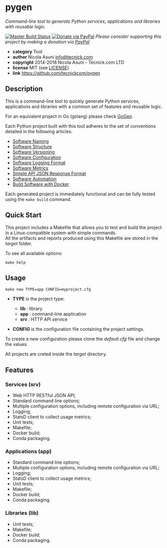 # pygen

*Command-line tool to generate Python services, applications and libraries with reusable logic.*

[![Master Build Status](https://secure.travis-ci.org/tecnickcom/pygen.png?branch=master)](https://travis-ci.org/tecnickcom/pygen?branch=master)
[![Donate via PayPal](https://img.shields.io/badge/donate-paypal-87ceeb.svg)](https://www.paypal.com/cgi-bin/webscr?cmd=_donations&currency_code=GBP&business=paypal@tecnick.com&item_name=donation%20for%20pygen%20project)
*Please consider supporting this project by making a donation via [PayPal](https://www.paypal.com/cgi-bin/webscr?cmd=_donations&currency_code=GBP&business=paypal@tecnick.com&item_name=donation%20for%20pygen%20project)*

* **category**    Tool
* **author**      Nicola Asuni <info@tecnick.com>
* **copyright**   2014-2018 Nicola Asuni - Tecnick.com LTD
* **license**     MIT (see [LICENSE](LICENSE))
* **link**        https://github.com/tecnickcom/pygen


## Description

This is a command-line tool to quickly generate Python services, applications and libraries with a common set of features and reusable logic.

For an equivalent project in Go (golang) please check [GoGen](https://github.com/tecnickcom/gogen).

Each Python project built with this tool adheres to the set of conventions detailed in the following articles:

* [Software Naming](https://technick.net/guides/software/software_naming)
* [Software Structure](https://technick.net/guides/software/software_structure)
* [Software Versioning](https://technick.net/guides/software/software_versioning)
* [Software Configuration](https://technick.net/guides/software/software_configuration)
* [Software Logging Format](https://technick.net/guides/software/software_logging_format)
* [Software Metrics](https://technick.net/guides/software/software_metrics)
* [Simple API JSON Response Format](https://technick.net/guides/software/software_json_api_format)
* [Software Automation](https://technick.net/guides/software/software_automation)
* [Build Software with Docker](https://technick.net/guides/software/software_docker_build)

Each generated project is immediately functional and can be fully tested using the ```make build``` command.


## Quick Start

This project includes a Makefile that allows you to test and build the project in a Linux-compatible system with simple commands.  
All the artifacts and reports produced using this Makefile are stored in the *target* folder.  

To see all available options:
```
make help
```


## Usage

```
make new TYPE=app CONFIG=myproject.cfg
```

* **TYPE** is the project type:
    * **lib**  :  library
    * **app**  :  command-line application
    * **srv**  :  HTTP API service

* **CONFIG** is the configuration file containing the project settings.

To create a new configuration please clone the *default.cfg* file and change the values.

All projects are creted inside the *target* directory.


## Features

### Services (srv)

* Web HTTP RESTful JSON API;
* Standard command line options;
* Multiple configuration options, including remote configuration via URL;
* Logging;
* StatsD client to collect usage metrics;
* Unit tests;
* Makefile;
* Docker build;
* Conda packaging.

### Applications (app)

* Standard command line options;
* Multiple configuration options, including remote configuration via URL;
* Logging;
* StatsD client to collect usage metrics;
* Unit tests;
* Makefile;
* Docker build;
* Conda packaging.

### Libraries (lib)

* Unit tests;
* Makefile;
* Docker build;
* Conda packaging.
